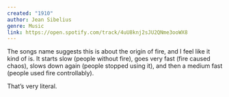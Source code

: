 ```yaml
---
created: "1910"
author: Jean Sibelius
genre: Music
link: https://open.spotify.com/track/4uU8knj2sJU2QNme3ooWX8
---
```

The songs name suggests this is about the origin of fire, and I feel like it kind of is. It starts slow (people without fire), goes very fast (fire caused chaos), slows down again (people stopped using it), and then a medium fast (people used fire controllably).

That’s very literal.